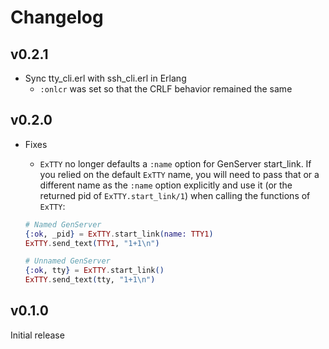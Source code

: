 # Changelog

## v0.2.1

* Sync tty_cli.erl with ssh_cli.erl in Erlang
  * `:onlcr` was set so that the CRLF behavior remained the same

## v0.2.0

* Fixes
  * `ExTTY` no longer defaults a `:name` option for GenServer start_link.
  If you relied on the default `ExTTY` name, you will need to pass that or
  a different name as the `:name` option explicitly and use it
  (or the returned pid of `ExTTY.start_link/1`) when calling the
  functions of `ExTTY`:

  ```elixir
  # Named GenServer
  {:ok, _pid} = ExTTY.start_link(name: TTY1)
  ExTTY.send_text(TTY1, "1+1\n")

  # Unnamed GenServer
  {:ok, tty} = ExTTY.start_link()
  ExTTY.send_text(tty, "1+1\n")
  ```

## v0.1.0

Initial release

